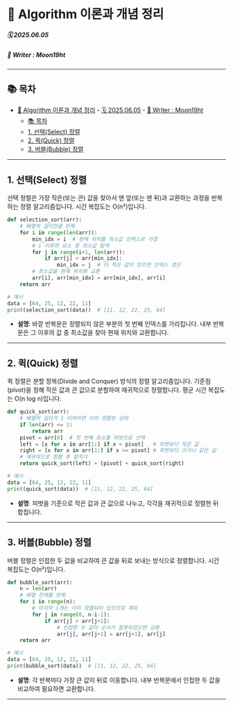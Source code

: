 # 🧮 Algorithm 이론과 개념 정리  

##### 🗓️ 2025.06.05  
##### 📝 Writer : Moon19ht  

---

## 📚 목차

- [🧮 Algorithm 이론과 개념 정리](#-algorithm-이론과-개념-정리)
        - [🗓️ 2025.06.05](#️-20250605)
        - [📝 Writer : Moon19ht](#-writer--moon19ht)
  - [📚 목차](#-목차)
  - [1. 선택(Select) 정렬](#1-선택select-정렬)
  - [2. 퀵(Quick) 정렬](#2-퀵quick-정렬)
  - [3. 버블(Bubble) 정렬](#3-버블bubble-정렬)


---

## 1. 선택(Select) 정렬

선택 정렬은 가장 작은(또는 큰) 값을 찾아서 맨 앞(또는 맨 뒤)과 교환하는 과정을 반복하는 정렬 알고리즘입니다. 시간 복잡도는 O(n²)입니다.

```python
def selection_sort(arr):
    # 배열의 길이만큼 반복
    for i in range(len(arr)):
        min_idx = i  # 현재 위치를 최소값 인덱스로 가정
        # i 이후의 요소 중 최소값 탐색
        for j in range(i+1, len(arr)):
            if arr[j] < arr[min_idx]:
                min_idx = j  # 더 작은 값이 있으면 인덱스 갱신
        # 최소값을 현재 위치와 교환
        arr[i], arr[min_idx] = arr[min_idx], arr[i]
    return arr

# 예시
data = [64, 25, 12, 22, 11]
print(selection_sort(data))  # [11, 12, 22, 25, 64]
```
- **설명**: 바깥 반복문은 정렬되지 않은 부분의 첫 번째 인덱스를 가리킵니다. 내부 반복문은 그 이후의 값 중 최소값을 찾아 현재 위치와 교환합니다.

---

## 2. 퀵(Quick) 정렬

퀵 정렬은 분할 정복(Divide and Conquer) 방식의 정렬 알고리즘입니다. 기준점(pivot)을 정해 작은 값과 큰 값으로 분할하여 재귀적으로 정렬합니다. 평균 시간 복잡도는 O(n log n)입니다.

```python
def quick_sort(arr):
    # 배열의 길이가 1 이하이면 이미 정렬된 상태
    if len(arr) <= 1:
        return arr
    pivot = arr[0]  # 첫 번째 요소를 피벗으로 선택
    left = [x for x in arr[1:] if x < pivot]   # 피벗보다 작은 값
    right = [x for x in arr[1:] if x >= pivot] # 피벗보다 크거나 같은 값
    # 재귀적으로 정렬 후 합치기
    return quick_sort(left) + [pivot] + quick_sort(right)

# 예시
data = [64, 25, 12, 22, 11]
print(quick_sort(data))  # [11, 12, 22, 25, 64]
```
- **설명**: 피벗을 기준으로 작은 값과 큰 값으로 나누고, 각각을 재귀적으로 정렬한 뒤 합칩니다.

---

## 3. 버블(Bubble) 정렬

버블 정렬은 인접한 두 값을 비교하여 큰 값을 뒤로 보내는 방식으로 정렬합니다. 시간 복잡도는 O(n²)입니다.

```python
def bubble_sort(arr):
    n = len(arr)
    # 배열 전체를 반복
    for i in range(n):
        # 마지막 i개는 이미 정렬되어 있으므로 제외
        for j in range(0, n-i-1):
            if arr[j] > arr[j+1]:
                # 인접한 두 값이 순서가 잘못되었으면 교환
                arr[j], arr[j+1] = arr[j+1], arr[j]
    return arr

# 예시
data = [64, 25, 12, 22, 11]
print(bubble_sort(data))  # [11, 12, 22, 25, 64]
```
- **설명**: 각 반복마다 가장 큰 값이 뒤로 이동합니다. 내부 반복문에서 인접한 두 값을 비교하여 필요하면 교환합니다.

---
